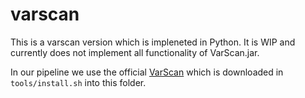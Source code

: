 # varscan

This is a varscan version which is impleneted in Python. It is WIP and currently does not implement all functionality of VarScan.jar.

In our pipeline we use the official [VarScan](http://varscan.sourceforge.net/) which is downloaded in `tools/install.sh` into this folder.